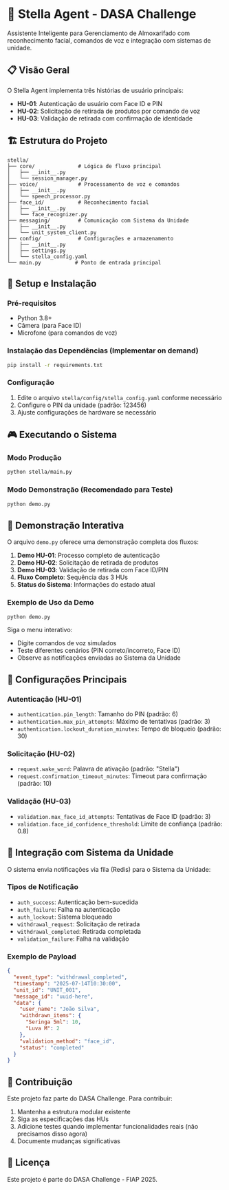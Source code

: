 # 🤖 Stella Agent - DASA Challenge

Assistente Inteligente para Gerenciamento de Almoxarifado com reconhecimento facial, comandos de voz e integração com sistemas de unidade.

## 📋 Visão Geral

O Stella Agent implementa três histórias de usuário principais:

- **HU-01**: Autenticação de usuário com Face ID e PIN
- **HU-02**: Solicitação de retirada de produtos por comando de voz  
- **HU-03**: Validação de retirada com confirmação de identidade

## 🏗️ Estrutura do Projeto

```
stella/
├── core/              # Lógica de fluxo principal
│   ├── __init__.py
│   └── session_manager.py
├── voice/             # Processamento de voz e comandos
│   ├── __init__.py
│   └── speech_processor.py
├── face_id/           # Reconhecimento facial
│   ├── __init__.py
│   └── face_recognizer.py
├── messaging/         # Comunicação com Sistema da Unidade
│   ├── __init__.py
│   └── unit_system_client.py
├── config/            # Configurações e armazenamento
│   ├── __init__.py
│   ├── settings.py
│   └── stella_config.yaml
└── main.py           # Ponto de entrada principal
```

## 🚀 Setup e Instalação

### Pré-requisitos

- Python 3.8+
- Câmera (para Face ID)
- Microfone (para comandos de voz)

### Instalação das Dependências (Implementar on demand)

```bash
pip install -r requirements.txt
```

### Configuração

1. Edite o arquivo `stella/config/stella_config.yaml` conforme necessário
2. Configure o PIN da unidade (padrão: 123456)
3. Ajuste configurações de hardware se necessário

## 🎮 Executando o Sistema

### Modo Produção
```bash
python stella/main.py
```

### Modo Demonstração (Recomendado para Teste)
```bash
python demo.py
```

## 🧪 Demonstração Interativa

O arquivo `demo.py` oferece uma demonstração completa dos fluxos:

1. **Demo HU-01**: Processo completo de autenticação
2. **Demo HU-02**: Solicitação de retirada de produtos
3. **Demo HU-03**: Validação de retirada com Face ID/PIN
4. **Fluxo Completo**: Sequência das 3 HUs
5. **Status do Sistema**: Informações do estado atual

### Exemplo de Uso da Demo

```bash
python demo.py
```

Siga o menu interativo:
- Digite comandos de voz simulados
- Teste diferentes cenários (PIN correto/incorreto, Face ID)
- Observe as notificações enviadas ao Sistema da Unidade

## 🔧 Configurações Principais

### Autenticação (HU-01)
- `authentication.pin_length`: Tamanho do PIN (padrão: 6)
- `authentication.max_pin_attempts`: Máximo de tentativas (padrão: 3)
- `authentication.lockout_duration_minutes`: Tempo de bloqueio (padrão: 30)

### Solicitação (HU-02)
- `request.wake_word`: Palavra de ativação (padrão: "Stella")
- `request.confirmation_timeout_minutes`: Timeout para confirmação (padrão: 10)

### Validação (HU-03)
- `validation.max_face_id_attempts`: Tentativas de Face ID (padrão: 3)
- `validation.face_id_confidence_threshold`: Limite de confiança (padrão: 0.8)

## 📡 Integração com Sistema da Unidade

O sistema envia notificações via fila (Redis) para o Sistema da Unidade:

### Tipos de Notificação
- `auth_success`: Autenticação bem-sucedida
- `auth_failure`: Falha na autenticação
- `auth_lockout`: Sistema bloqueado
- `withdrawal_request`: Solicitação de retirada
- `withdrawal_completed`: Retirada completada
- `validation_failure`: Falha na validação

### Exemplo de Payload
```json
{
  "event_type": "withdrawal_completed",
  "timestamp": "2025-07-14T10:30:00",
  "unit_id": "UNIT_001",
  "message_id": "uuid-here",
  "data": {
    "user_name": "João Silva",
    "withdrawn_items": {
      "Seringa 5ml": 10,
      "Luva M": 2
    },
    "validation_method": "face_id",
    "status": "completed"
  }
}
```

## 🤝 Contribuição

Este projeto faz parte do DASA Challenge. Para contribuir:

1. Mantenha a estrutura modular existente
2. Siga as especificações das HUs
3. Adicione testes quando implementar funcionalidades reais (não precisamos disso agora)
4. Documente mudanças significativas

## 📄 Licença

Este projeto é parte do DASA Challenge - FIAP 2025.